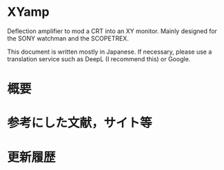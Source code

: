 # XYamp
Deflection amplifier to mod a CRT into an XY monitor. Mainly designed for the SONY watchman and the SCOPETREX.

This document is written mostly in Japanese. If necessary, please use a translation service such as DeepL (I recommend this) or Google.

# 概要

# 参考にした文献，サイト等

# 更新履歴



